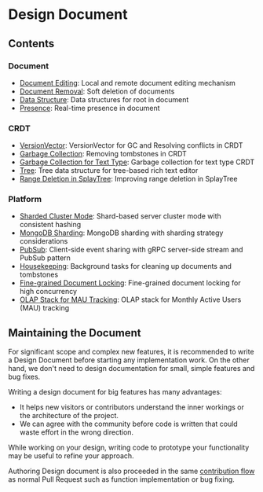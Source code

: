 # Design Document

## Contents

### Document

- [Document Editing](document-editing.md): Local and remote document editing mechanism
- [Document Removal](document-removal.md): Soft deletion of documents
- [Data Structure](data-structure.md): Data structures for root in document
- [Presence](presence.md): Real-time presence in document

### CRDT

- [VersionVector](version-vector.md): VersionVector for GC and Resolving conflicts in CRDT
- [Garbage Collection](garbage-collection.md): Removing tombstones in CRDT
- [Garbage Collection for Text Type](gc-for-text-type.md): Garbage collection for text type CRDT
- [Tree](tree.md): Tree data structure for tree-based rich text editor
- [Range Deletion in SplayTree](range-deletion-in-splay-tree.md): Improving range deletion in SplayTree

### Platform

- [Sharded Cluster Mode](sharded-cluster-mode.md): Shard-based server cluster mode with consistent hashing
- [MongoDB Sharding](mongodb-sharding.md): MongoDB sharding with sharding strategy considerations
- [PubSub](pub-sub.md): Client-side event sharing with gRPC server-side stream and PubSub pattern
- [Housekeeping](housekeeping.md): Background tasks for cleaning up documents and tombstones
- [Fine-grained Document Locking](fine-grained-document-locking.md): Fine-grained document locking for high concurrency
- [OLAP Stack for MAU Tracking](olap-stack.md): OLAP stack for Monthly Active Users (MAU) tracking

## Maintaining the Document

For significant scope and complex new features, it is recommended to write a Design Document before starting any implementation work. On the other hand, we don't need to design documentation for small, simple features and bug fixes.

Writing a design document for big features has many advantages:

- It helps new visitors or contributors understand the inner workings or the architecture of the project.
- We can agree with the community before code is written that could waste effort in the wrong direction.

While working on your design, writing code to prototype your functionality may be useful to refine your approach.

Authoring Design document is also proceeded in the same [contribution flow](../CONTRIBUTING.md) as normal Pull Request such as function implementation or bug fixing.
